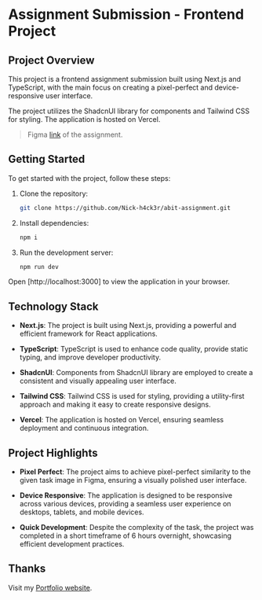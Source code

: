 # Assignment Submission - Frontend Project

## Project Overview

This project is a frontend assignment submission built using Next.js and TypeScript, with the main focus on creating a pixel-perfect and device-responsive user interface.

The project utilizes the ShadcnUI library for components and Tailwind CSS for styling. The application is hosted on Vercel.

> Figma [link](https://www.figma.com/file/BJCW1Nvz64uwJXZhlGavKT/Task---Front-end?type=design&node-id=0-1&mode=design&t=tGpF2wBV1KIHctRb-0) of the assignment.

## Getting Started

To get started with the project, follow these steps:

1. Clone the repository:

   ```bash
   git clone https://github.com/Nick-h4ck3r/abit-assignment.git
   ```

2. Install dependencies:

   ```bash
   npm i
   ```

3. Run the development server:

   ```bash
   npm run dev
   ```

Open [http://localhost:3000] to view the application in your browser.

## Technology Stack

- **Next.js**: The project is built using Next.js, providing a powerful and efficient framework for React applications.
- **TypeScript**: TypeScript is used to enhance code quality, provide static typing, and improve developer productivity.

- **ShadcnUI**: Components from ShadcnUI library are employed to create a consistent and visually appealing user interface.

- **Tailwind CSS**: Tailwind CSS is used for styling, providing a utility-first approach and making it easy to create responsive designs.

- **Vercel**: The application is hosted on Vercel, ensuring seamless deployment and continuous integration.

## Project Highlights

- **Pixel Perfect**: The project aims to achieve pixel-perfect similarity to the given task image in Figma, ensuring a visually polished user interface.

- **Device Responsive**: The application is designed to be responsive across various devices, providing a seamless user experience on desktops, tablets, and mobile devices.

- **Quick Development**: Despite the complexity of the task, the project was completed in a short timeframe of 6 hours overnight, showcasing efficient development practices.

## Thanks

Visit my [Portfolio website](https://nikhilkadam.vercel.app/).

